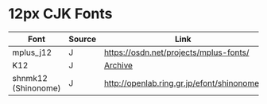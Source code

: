 # 12px CJK Fonts

| Font | Source | Link | Derivative? |
| --- | --- | --- | --- |
| mplus_j12 | J | <https://osdn.net/projects/mplus-fonts/> | mplus |
| K12 | J | [Archive](https://web.archive.org/web/20100218022211/http://www12.ocn.ne.jp/~imamura/jisx0213.html) | jiskan16 |
| shnmk12 (Shinonome) | J | <http://openlab.ring.gr.jp/efont/shinonome/> | jiskan12 |

